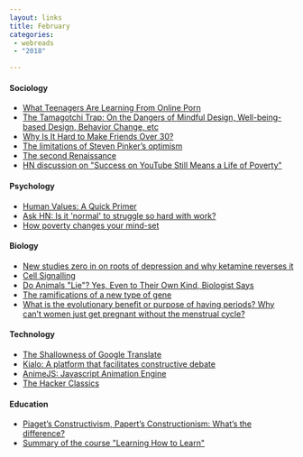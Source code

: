 ```yaml
---
layout: links
title: February
categories: 
 - webreads
 - "2018"

---
```


#### Sociology
* [What Teenagers Are Learning From Online Porn](https://www.nytimes.com/2018/02/07/magazine/teenagers-learning-online-porn-literacy-sex-education.html)
* [The Tamagotchi Trap: On the Dangers of Mindful Design, Well-being-based Design, Behavior Change, etc](https://medium.com/what-to-build/on-the-dangers-of-mindful-and-well-being-based-design-81a165fd0597)
* [Why Is It Hard to Make Friends Over 30?](http://www.nytimes.com/2012/07/15/fashion/the-challenge-of-making-friends-as-an-adult.html)
* [The limitations of Steven Pinker’s optimism](https://www.nature.com/articles/d41586-018-02148-1)
* [The second Renaissance](https://www.nature.com/news/the-second-renaissance-1.22827)
* [HN discussion on "Success on YouTube Still Means a Life of Poverty"](https://news.ycombinator.com/item?id=16473524)

#### Psychology
* [Human Values: A Quick Primer](https://medium.com/what-to-build/human-values-a-quick-primer-b01ef9617925)
* [Ask HN: Is it 'normal' to struggle so hard with work?](https://news.ycombinator.com/item?id=16411662)
* [How poverty changes your mind-set](http://review.chicagobooth.edu/behavioral-science/2018/article/how-poverty-changes-your-mind-set)

#### Biology
* [New studies zero in on roots of depression and why ketamine reverses it](https://arstechnica.com/science/2018/02/new-studies-zero-in-on-roots-of-depression-and-why-ketamine-reverses-it/)
* [Cell Signalling](https://www.nature.com/scitable/topicpage/cell-signaling-14047077)
* [Do Animals "Lie"? Yes, Even to Their Own Kind, Biologist Says](https://www.rochester.edu/news/show.php?id=1421)
* [The ramifications of a new type of gene](https://www.economist.com/news/science-and-technology/21737248-it-can-pass-acquired-characteristics-ramifications-new-type-gene)
* [What is the evolutionary benefit or purpose of having periods? Why can’t women just get pregnant without the menstrual cycle?](https://www.quora.com/Why-do-women-have-periods-What-is-the-evolutionary-benefit-or-purpose-of-having-periods-Why-can%E2%80%99t-women-just-get-pregnant-without-the-menstrual-cycle)

#### Technology
* [The Shallowness of Google Translate](https://www.theatlantic.com/technology/archive/2018/01/the-shallowness-of-google-translate/551570/)
* [Kialo: A platform that facilitates constructive debate](https://www.kialo.com/)
* [AnimeJS: Javascript Animation Engine](https://github.com/juliangarnier/anime/)
* [The Hacker Classics](http://jsomers.net/hn/)

#### Education
* [Piaget’s Constructivism, Papert’s Constructionism:
What’s the difference?](http://learning.media.mit.edu/content/publications/EA.Piaget%20_%20Papert.pdf)
* [Summary of the course "Learning How to Learn"](https://www.reddit.com/r/GetMotivated/comments/5950tm/text_i_just_finished_the_online_coursera_course/) 

